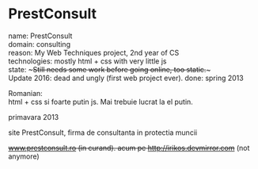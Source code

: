 PrestConsult
============
name: PrestConsult <br />
domain: consulting <br />
reason: My Web Techniques project, 2nd year of CS <br />
technologies: mostly html + css with very little js <br />
state: ~~~Still needs some work before going online, too static.~~~ <br /> Update 2016: dead and ungly (first web project ever).
done: spring 2013 <br />


Romanian: <br />
html + css si foarte putin js. Mai trebuie lucrat la el putin. <br />

primavara 2013 <br />

site PrestConsult, firma de consultanta in protectia muncii <br />

~~www.prestconsult.ro (in curand). acum pe http://irikos.devmirror.com~~ (not anymore) <br />
